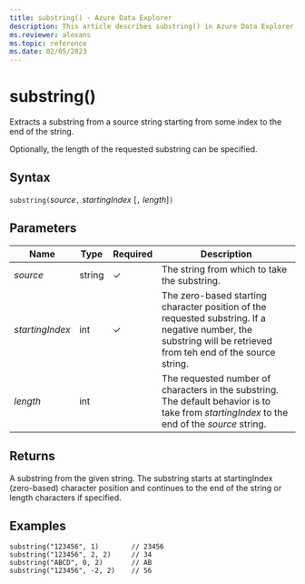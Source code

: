 ```yaml
---
title: substring() - Azure Data Explorer
description: This article describes substring() in Azure Data Explorer.
ms.reviewer: alexans
ms.topic: reference
ms.date: 02/05/2023
---
```

# substring()

Extracts a substring from a source string starting from some index to the end of the string.

Optionally, the length of the requested substring can be specified.

## Syntax

`substring(`*source*`,` *startingIndex* [`,` *length*]`)`

## Parameters

| Name | Type | Required | Description |
|--|--|--|--|
| *source* | string | &check; | The string from which to take the substring.|
| *startingIndex* | int | &check; | The zero-based starting character position of the requested substring. If a negative number, the substring will be retrieved from teh end of the source string.|
| *length* | int | | The requested number of characters in the substring. The default behavior is to take from *startingIndex* to the end of the *source* string.|

## Returns

A substring from the given string. The substring starts at startingIndex (zero-based) character position and continues to the end of the string or length characters if specified.

## Examples

```kusto
substring("123456", 1)        // 23456
substring("123456", 2, 2)     // 34
substring("ABCD", 0, 2)       // AB
substring("123456", -2, 2)    // 56
```

